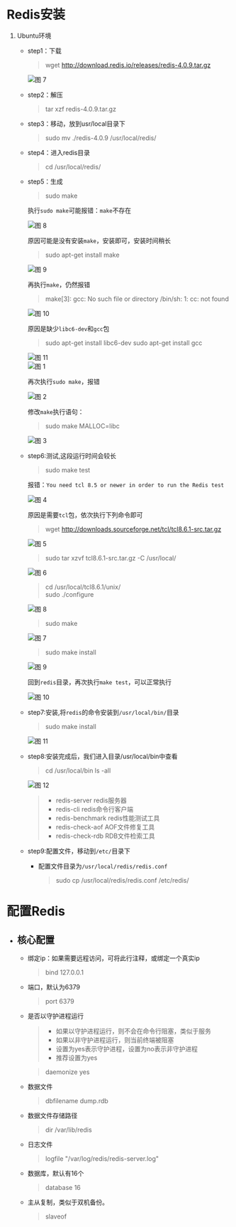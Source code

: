 # Redis安装
1. Ubuntu环境
   + step1：下载
      >wget http://download.redis.io/releases/redis-4.0.9.tar.gz
        
      ![图 7](../static/1.redis%E5%AE%89%E8%A3%85%E4%B8%8E%E9%85%8D%E7%BD%AE-ub_%E4%B8%8B%E8%BD%BDredis.png)  
   + step2：解压
      >tar xzf redis-4.0.9.tar.gz
   + step3：移动，放到usr/local⽬录下
      >sudo mv ./redis-4.0.9 /usr/local/redis/
   + step4：进⼊redis⽬录
      >cd /usr/local/redis/
   + step5：生成
      >sudo make

      执行`sudo make`可能报错：`make`不存在

      ![图 8](../static/1.redis%E5%AE%89%E8%A3%85%E4%B8%8E%E9%85%8D%E7%BD%AE-%E6%89%A7%E8%A1%8Csudo%20make%E6%8A%A5%E9%94%99.png)  

      原因可能是没有安装`make`，安装即可，安装时间稍长
      >sudo apt-get install make

      ![图 9](../static/1.redis%E5%AE%89%E8%A3%85%E4%B8%8E%E9%85%8D%E7%BD%AE-%E8%A7%A3%E5%86%B3make%E4%B8%8D%E5%AD%98%E5%9C%A8%E9%97%AE%E9%A2%98.png)  


      再执行`make`，仍然报错
      >make[3]: gcc: No such file or directory
      >/bin/sh: 1: cc: not found

      ![图 10](../static/1.redis%E5%AE%89%E8%A3%85%E4%B8%8E%E9%85%8D%E7%BD%AE-ub_make%E6%97%B6%E7%BC%BA%E5%B0%91gcc.png)  

      原因是缺少`libc6-dev`和`gcc`包
      >sudo apt-get install libc6-dev
      >sudo apt-get install gcc
      
      ![图 11](../static/1.redis%E5%AE%89%E8%A3%85%E4%B8%8E%E9%85%8D%E7%BD%AE-%E5%AE%89%E8%A3%85libc6-dev%E5%8C%85.png)  
      ![图 1](../static/1.redis%E5%AE%89%E8%A3%85%E4%B8%8E%E9%85%8D%E7%BD%AE-ub_%E5%AE%89%E8%A3%85gcc.png)  

      再次执行`sudo make`，报错

       ![图 2](../static/1.redis%E5%AE%89%E8%A3%85%E4%B8%8E%E9%85%8D%E7%BD%AE-ub_%E6%8A%A5%E9%94%99jemalloc.h%E4%B8%8D%E5%AD%98%E5%9C%A8.png)  

      修改`make`执行语句：
      >sudo make MALLOC=libc

      ![图 3](../static/1.redis%E5%AE%89%E8%A3%85%E4%B8%8E%E9%85%8D%E7%BD%AE-ub_%E6%89%A7%E8%A1%8C%E6%88%90%E5%8A%9F.png)  

   + step6:测试,这段运⾏时间会较⻓
      >sudo make test

      报错：`You need tcl 8.5 or newer in order to run the Redis test`

      ![图 4](../static/1.redis%E5%AE%89%E8%A3%85%E4%B8%8E%E9%85%8D%E7%BD%AE-ub_%E6%B5%8B%E8%AF%95%E6%8A%A5%E9%94%99%E9%9C%80%E8%A6%81tcl8.5.png)  

      原因是需要`tcl`包，依次执行下列命令即可

      >wget http://downloads.sourceforge.net/tcl/tcl8.6.1-src.tar.gz  

      ![图 5](../static/1.redis%E5%AE%89%E8%A3%85%E4%B8%8E%E9%85%8D%E7%BD%AE-%E4%B8%8B%E8%BD%BDtcl8.6.1.png)  

      >sudo tar xzvf tcl8.6.1-src.tar.gz  -C /usr/local/  

      ![图 6](../static/1.redis%E5%AE%89%E8%A3%85%E4%B8%8E%E9%85%8D%E7%BD%AE-%E8%A7%A3%E5%8E%8Btcl%E5%8C%85.png)  

      >cd  /usr/local/tcl8.6.1/unix/  
      >sudo ./configure  

      ![图 8](../static/1.redis安装与配置-tcl执行sudo.configure.png)  

      >sudo make  

      ![图 7](../static/1.redis%E5%AE%89%E8%A3%85%E4%B8%8E%E9%85%8D%E7%BD%AE-tcl%E6%89%A7%E8%A1%8Csudo%20make.png)  

      >sudo make install

      ![图 9](../static/1.redis%E5%AE%89%E8%A3%85%E4%B8%8E%E9%85%8D%E7%BD%AE-tcl%E6%89%A7%E8%A1%8Csudo%20make%20install.png)  

      回到`redis`目录，再次执行`make test`，可以正常执行

      ![图 10](../static/1.redis%E5%AE%89%E8%A3%85%E4%B8%8E%E9%85%8D%E7%BD%AE-redis%20test%E6%88%90%E5%8A%9F.png)  

   + step7:安装,将`redis`的命令安装到`/usr/local/bin/`⽬录
      >sudo make install

      ![图 11](../static/1.redis%E5%AE%89%E8%A3%85%E4%B8%8E%E9%85%8D%E7%BD%AE-%E5%B0%86redis%E7%9A%84%E5%91%BD%E4%BB%A4%E5%AE%89%E8%A3%85%E5%88%B0bin%E7%9B%AE%E5%BD%95.png)  

   + step8:安装完成后，我们进入目录/usr/local/bin中查看
      >cd /usr/local/bin
      >ls -all

      ![图 12](../static/1.redis%E5%AE%89%E8%A3%85%E4%B8%8E%E9%85%8D%E7%BD%AE-%E5%AE%89%E8%A3%85redis%E5%91%BD%E4%BB%A4.png)  

      >+ redis-server redis服务器
      >+ redis-cli redis命令行客户端
      >+ redis-benchmark redis性能测试工具
      >+ redis-check-aof AOF文件修复工具
      >+ redis-check-rdb RDB文件检索工具

   + step9:配置⽂件，移动到`/etc/`⽬录下
     + 配置⽂件⽬录为`/usr/local/redis/redis.conf`
         >sudo cp /usr/local/redis/redis.conf /etc/redis/

# 配置Redis
   + ## 核心配置
     + 绑定ip：如果需要远程访问，可将此⾏注释，或绑定⼀个真实ip
         >bind 127.0.0.1
   
     + 端⼝，默认为6379
         >port 6379  
      
     + 是否以守护进程运⾏
         >+ 如果以守护进程运⾏，则不会在命令⾏阻塞，类似于服务
         >+ 如果以⾮守护进程运⾏，则当前终端被阻塞
         >+ 设置为yes表示守护进程，设置为no表示⾮守护进程
         >+ 推荐设置为yes
      
         >daemonize yes

     + 数据⽂件
         >dbfilename dump.rdb

     + 数据⽂件存储路径
         >dir /var/lib/redis

     + ⽇志⽂件
         >logfile "/var/log/redis/redis-server.log"
   
     + 数据库，默认有16个
         >database 16

     + 主从复制，类似于双机备份。
         >slaveof